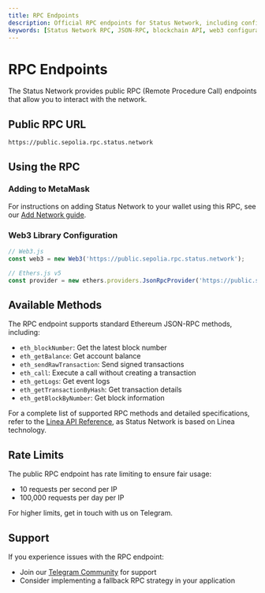 ```yaml
---
title: RPC Endpoints
description: Official RPC endpoints for Status Network, including configuration guides for MetaMask and Web3 libraries. Learn about available methods, rate limits, and best practices.
keywords: [Status Network RPC, JSON-RPC, blockchain API, web3 configuration, MetaMask setup, blockchain development]
---
```


# RPC Endpoints

The Status Network provides public RPC (Remote Procedure Call) endpoints that allow you to interact with the network.

## Public RPC URL

```
https://public.sepolia.rpc.status.network
```

## Using the RPC

### Adding to MetaMask
For instructions on adding Status Network to your wallet using this RPC, see our [Add Network guide](../general-info/add-status-network.md).

### Web3 Library Configuration

```javascript
// Web3.js
const web3 = new Web3('https://public.sepolia.rpc.status.network');

// Ethers.js v5
const provider = new ethers.providers.JsonRpcProvider('https://public.sepolia.rpc.status.network');
```

## Available Methods

The RPC endpoint supports standard Ethereum JSON-RPC methods, including:

- `eth_blockNumber`: Get the latest block number
- `eth_getBalance`: Get account balance
- `eth_sendRawTransaction`: Send signed transactions
- `eth_call`: Execute a call without creating a transaction
- `eth_getLogs`: Get event logs
- `eth_getTransactionByHash`: Get transaction details
- `eth_getBlockByNumber`: Get block information

For a complete list of supported RPC methods and detailed specifications, refer to the [Linea API Reference](https://docs.linea.build/api/reference), as Status Network is based on Linea technology.

## Rate Limits

The public RPC endpoint has rate limiting to ensure fair usage:
- 10 requests per second per IP
- 100,000 requests per day per IP

For higher limits, get in touch with us on Telegram.

## Support

If you experience issues with the RPC endpoint:
- Join our [Telegram Community](https://t.me/statusl2) for support
- Consider implementing a fallback RPC strategy in your application